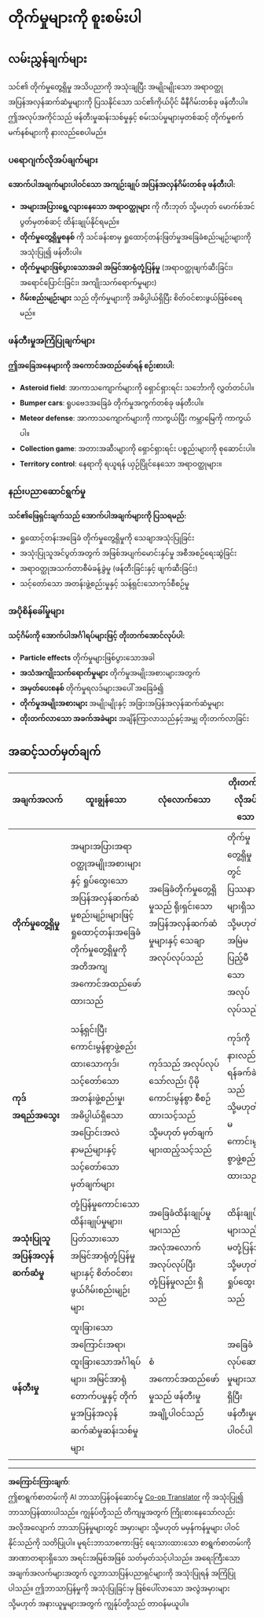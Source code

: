 <!--
CO_OP_TRANSLATOR_METADATA:
{
  "original_hash": "124efddbb65166cddb38075ad6dae324",
  "translation_date": "2025-10-24T16:59:15+00:00",
  "source_file": "6-space-game/4-collision-detection/assignment.md",
  "language_code": "my"
}
-->
# တိုက်မှုများကို စူးစမ်းပါ

## လမ်းညွှန်ချက်များ

သင်၏ တိုက်မှုတွေ့ရှိမှု အသိပညာကို အသုံးချပြီး အမျိုးမျိုးသော အရာဝတ္ထု အပြန်အလှန်ဆက်ဆံမှုများကို ပြသနိုင်သော သင်၏ကိုယ်ပိုင် မီနီဂိမ်းတစ်ခု ဖန်တီးပါ။ ဤအလုပ်အကိုင်သည် ဖန်တီးမှုဆန်းသစ်မှုနှင့် စမ်းသပ်မှုများမှတစ်ဆင့် တိုက်မှုစက်မက်နစ်များကို နားလည်စေပါမည်။

### ပရောဂျက်လိုအပ်ချက်များ

**အောက်ပါအချက်များပါဝင်သော အကျဉ်းချုပ် အပြန်အလှန်ဂိမ်းတစ်ခု ဖန်တီးပါ:**
- **အများအပြားရွေ့လျားနေသော အရာဝတ္ထုများ** ကို ကီးဘုတ် သို့မဟုတ် မောက်စ်အင်ပွတ်မှတစ်ဆင့် ထိန်းချုပ်နိုင်ရမည်။
- **တိုက်မှုတွေ့ရှိမှုစနစ်** ကို သင်ခန်းစာမှ ရှုထောင့်တန်းဖြတ်မှုအခြေခံစည်းမျဉ်းများကို အသုံးပြု၍ ဖန်တီးပါ။
- **တိုက်မှုများဖြစ်ပွားသောအခါ အမြင်အာရုံတုံ့ပြန်မှု** (အရာဝတ္ထုဖျက်ဆီးခြင်း၊ အရောင်ပြောင်းခြင်း၊ အကျိုးသက်ရောက်မှုများ)
- **ဂိမ်းစည်းမျဉ်းများ** သည် တိုက်မှုများကို အဓိပ္ပါယ်ရှိပြီး စိတ်ဝင်စားဖွယ်ဖြစ်စေရမည်။

### ဖန်တီးမှုအကြံပြုချက်များ

**ဤအခြေအနေများကို အကောင်အထည်ဖော်ရန် စဉ်းစားပါ:**
- **Asteroid field**: အာကာသကျောက်များကို ရှောင်ရှားရင်း သင်္ဘောကို လွှတ်တင်ပါ။
- **Bumper cars**: ရူပဗေဒအခြေခံ တိုက်မှုအကွက်တစ်ခု ဖန်တီးပါ။
- **Meteor defense**: အာကာသကျောက်များကို ကာကွယ်ပြီး ကမ္ဘာမြေကို ကာကွယ်ပါ။
- **Collection game**: အတားအဆီးများကို ရှောင်ရှားရင်း ပစ္စည်းများကို စုဆောင်းပါ။
- **Territory control**: နေရာကို ရယူရန် ယှဉ်ပြိုင်နေသော အရာဝတ္ထုများ။

### နည်းပညာဆောင်ရွက်မှု

**သင်၏ဖြေရှင်းချက်သည် အောက်ပါအချက်များကို ပြသရမည်:**
- ရှုထောင့်တန်းအခြေခံ တိုက်မှုတွေ့ရှိမှုကို သေချာအသုံးပြုခြင်း
- အသုံးပြုသူအင်ပွတ်အတွက် အဖြစ်အပျက်မောင်းနှင်မှု အစီအစဉ်ရေးဆွဲခြင်း
- အရာဝတ္ထုအသက်တာစီမံခန့်ခွဲမှု (ဖန်တီးခြင်းနှင့် ဖျက်ဆီးခြင်း)
- သင့်တော်သော အတန်းဖွဲ့စည်းမှုနှင့် သန့်ရှင်းသောကုဒ်စီစဉ်မှု

### အပိုစိန်ခေါ်မှုများ

**သင့်ဂိမ်းကို အောက်ပါအင်္ဂါရပ်များဖြင့် တိုးတက်အောင်လုပ်ပါ:**
- **Particle effects** တိုက်မှုများဖြစ်ပွားသောအခါ
- **အသံအကျိုးသက်ရောက်မှုများ** တိုက်မှုအမျိုးအစားများအတွက်
- **အမှတ်ပေးစနစ်** တိုက်မှုရလဒ်များအပေါ် အခြေခံ၍
- **တိုက်မှုအမျိုးအစားများ** အမျိုးမျိုးနှင့် အခြားအပြန်အလှန်ဆက်ဆံမှုများ
- **တိုးတက်လာသော အခက်အခဲများ** အချိန်ကြာလာသည်နှင့်အမျှ တိုးတက်လာခြင်း

## အဆင့်သတ်မှတ်ချက်

| အချက်အလက် | ထူးချွန်သော | လုံလောက်သော | တိုးတက်မှုလိုအပ်သော |
|------------|--------------|---------------|-----------------------|
| **တိုက်မှုတွေ့ရှိမှု** | အများအပြားအရာဝတ္ထုအမျိုးအစားများနှင့် ရှုပ်ထွေးသော အပြန်အလှန်ဆက်ဆံမှုစည်းမျဉ်းများဖြင့် ရှုထောင့်တန်းအခြေခံ တိုက်မှုတွေ့ရှိမှုကို အတိအကျအကောင်အထည်ဖော်ထားသည် | အခြေခံတိုက်မှုတွေ့ရှိမှုသည် ရိုးရှင်းသော အပြန်အလှန်ဆက်ဆံမှုများနှင့် သေချာအလုပ်လုပ်သည် | တိုက်မှုတွေ့ရှိမှုတွင် ပြဿနာများရှိသည် သို့မဟုတ် အမြဲမပြည့်မီသောအလုပ်လုပ်သည် |
| **ကုဒ်အရည်အသွေး** | သန့်ရှင်းပြီး ကောင်းမွန်စွာဖွဲ့စည်းထားသောကုဒ်၊ သင့်တော်သောအတန်းဖွဲ့စည်းမှု၊ အဓိပ္ပါယ်ရှိသော အပြောင်းအလဲနာမည်များနှင့် သင့်တော်သောမှတ်ချက်များ | ကုဒ်သည် အလုပ်လုပ်သော်လည်း ပိုမိုကောင်းမွန်စွာ စီစဉ်ထားသင့်သည် သို့မဟုတ် မှတ်ချက်များထည့်သင့်သည် | ကုဒ်ကို နားလည်ရန်ခက်ခဲသည် သို့မဟုတ် မကောင်းမွန်စွာဖွဲ့စည်းထားသည် |
| **အသုံးပြုသူအပြန်အလှန်ဆက်ဆံမှု** | တုံ့ပြန်မှုကောင်းသောထိန်းချုပ်မှုများ၊ ပြတ်သားသော အမြင်အာရုံတုံ့ပြန်မှုများနှင့် စိတ်ဝင်စားဖွယ်ဂိမ်းစည်းမျဉ်းများ | အခြေခံထိန်းချုပ်မှုများသည် အလုံအလောက်အလုပ်လုပ်ပြီး တုံ့ပြန်မှုလည်း ရှိသည် | ထိန်းချုပ်မှုများသည် မတုံ့ပြန်ဘဲ သို့မဟုတ် ရှုပ်ထွေးသည် |
| **ဖန်တီးမှု** | ထူးခြားသောအကြောင်းအရာ၊ ထူးခြားသောအင်္ဂါရပ်များ၊ အမြင်အာရုံတောက်ပမှုနှင့် တိုက်မှုအပြန်အလှန်ဆက်ဆံမှုဆန်းသစ်မှုများ | စံအကောင်အထည်ဖော်မှုသည် ဖန်တီးမှုအချို့ပါဝင်သည် | အခြေခံလုပ်ဆောင်မှုများသာရှိပြီး ဖန်တီးမှုမပါဝင်ပါ |

---

**အကြောင်းကြားချက်**:  
ဤစာရွက်စာတမ်းကို AI ဘာသာပြန်ဝန်ဆောင်မှု [Co-op Translator](https://github.com/Azure/co-op-translator) ကို အသုံးပြု၍ ဘာသာပြန်ထားပါသည်။ ကျွန်ုပ်တို့သည် တိကျမှုအတွက် ကြိုးစားနေသော်လည်း အလိုအလျောက် ဘာသာပြန်မှုများတွင် အမှားများ သို့မဟုတ် မမှန်ကန်မှုများ ပါဝင်နိုင်သည်ကို သတိပြုပါ။ မူရင်းဘာသာစကားဖြင့် ရေးသားထားသော စာရွက်စာတမ်းကို အာဏာတရားရှိသော အရင်းအမြစ်အဖြစ် သတ်မှတ်သင့်ပါသည်။ အရေးကြီးသော အချက်အလက်များအတွက် လူ့ဘာသာပြန်ပညာရှင်များကို အသုံးပြုရန် အကြံပြုပါသည်။ ဤဘာသာပြန်မှုကို အသုံးပြုခြင်းမှ ဖြစ်ပေါ်လာသော အလွဲအမှားများ သို့မဟုတ် အနားယူမှုများအတွက် ကျွန်ုပ်တို့သည် တာဝန်မယူပါ။